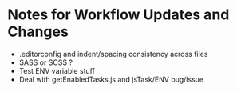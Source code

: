 # Notes for Workflow Updates and Changes

- .editorconfig and indent/spacing consistency across files
- SASS or SCSS ?
- Test ENV variable stuff
- Deal with getEnabledTasks.js and jsTask/ENV bug/issue
